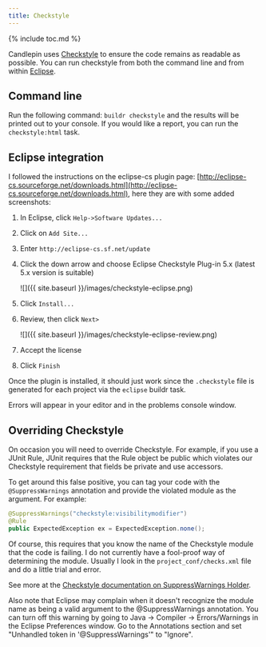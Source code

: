 ```yaml
---
title: Checkstyle
---
```

{% include toc.md %}

Candlepin uses [Checkstyle](http://checkstyle.sourceforge.net/) to ensure the
code remains as readable as possible. You can run checkstyle from both the
command line and from within [Eclipse](http://www.eclipse.org/).

## Command line
Run the following command: `buildr checkstyle` and the results will be
printed out to your console.  If you would like a report, you can run the
`checkstyle:html` task.

## Eclipse integration
I followed the instructions on the eclipse-cs plugin page:
[http://eclipse-cs.sourceforge.net/downloads.html](http://eclipse-cs.sourceforge.net/downloads.html),
here they are with some added screenshots:

 1. In Eclipse, click `Help->Software Updates...`
 1. Click on `Add Site...`
 1. Enter `http://eclipse-cs.sf.net/update`
 1. Click the down arrow and choose Eclipse Checkstyle Plug-in 5.x (latest 5.x version is suitable)

    ![]({{ site.baseurl }}/images/checkstyle-eclipse.png)
 1. Click `Install...`
 1. Review, then click `Next>`

    ![]({{ site.baseurl }}/images/checkstyle-eclipse-review.png)
 1. Accept the license
 1. Click `Finish`

Once the plugin is installed, it should just work since the
`.checkstyle` file is generated for each project via the `eclipse` buildr
task.

Errors will appear in your editor and in the problems console window.

## Overriding Checkstyle
On occasion you will need to override Checkstyle.  For example, if you use
a JUnit Rule, JUnit requires that the Rule object be public which violates
our Checkstyle requirement that fields be private and use accessors.

To get around this false positive, you can tag your code with the
`@SuppressWarnings` annotation and provide the violated module as the
argument.  For example:

```java
@SuppressWarnings("checkstyle:visibilitymodifier")
@Rule
public ExpectedException ex = ExpectedException.none();
```

Of course, this requires that you know the name of the Checkstyle module that
the code is failing.  I do not currently have a fool-proof way of determining
the module.  Usually I look in the `project_conf/checks.xml` file and do a
little trial and error.

See more at the [Checkstyle documentation on SuppressWarnings
Holder](http://checkstyle.sourceforge.net/config_annotation.html).

Also note that Eclipse may complain when it doesn't recognize the module name
as being a valid argument to the @SuppressWarnings annotation.  You can turn
off this warning by going to Java -> Compiler -> Errors/Warnings in the
Eclipse Preferences window.  Go to the Annotations section and set "Unhandled
token in '@SuppressWarnings'" to "Ignore".
